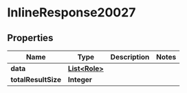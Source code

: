 
# InlineResponse20027

## Properties
Name | Type | Description | Notes
------------ | ------------- | ------------- | -------------
**data** | [**List&lt;Role&gt;**](Role.md) |  | 
**totalResultSize** | **Integer** |  | 




